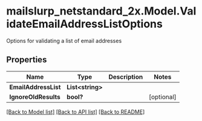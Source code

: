 # mailslurp_netstandard_2x.Model.ValidateEmailAddressListOptions
Options for validating a list of email addresses

## Properties

Name | Type | Description | Notes
------------ | ------------- | ------------- | -------------
**EmailAddressList** | **List&lt;string&gt;** |  | 
**IgnoreOldResults** | **bool?** |  | [optional] 

[[Back to Model list]](../README#documentation-for-models) [[Back to API list]](../README#documentation-for-api-endpoints) [[Back to README]](../README)

